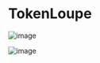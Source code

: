 # TokenLoupe

![image](https://github.com/FartyPants/TokenLoupe/assets/23346289/118080bc-3214-443e-b338-a2c0d5a084a0)


![image](https://github.com/FartyPants/TokenLoupe/assets/23346289/c0f3c41c-2f63-4ebc-8334-0fd99f0bd7f2)

